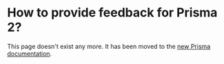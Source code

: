 # How to provide feedback for Prisma 2?

This page doesn't exist any more. It has been moved to the [new Prisma documentation](https://www.prisma.io/docs).